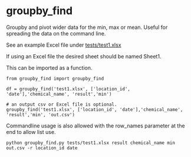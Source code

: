 # groupby_find
Groupby and pivot wider data for the min, max or mean. Useful for spreading the data on the command line.

See an example Excel file under [tests/test1.xlsx](tests/test1.xlsx)

If using an Excel file the desired sheet should be named Sheet1.

This can be imported as a function.

```
from groupby_find import groupby_find

df = groupby_find('test1.xlsx', ['location_id', 'date'],'chemical_name', 'result','min')

# an output csv or Excel file is optional.
groupby_find('test1.xlsx', ['location_id', 'date'],'chemical_name', 'result','min', 'out.csv')
```

Commandline usage is also allowed with the row_names parameter 
at the end to allow list use.

```
python groupby_find.py tests/test1.xlsx result chemical_name min out.csv -r location_id date
```